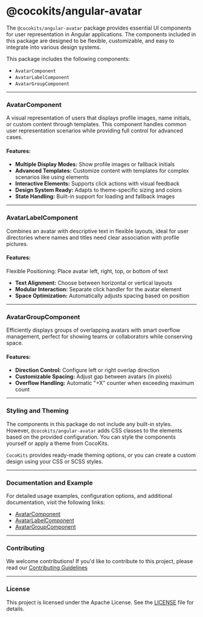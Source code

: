 # @cocokits/angular-avatar
The `@cocokits/angular-avatar` package provides essential UI components for user representation in Angular applications. The components included in this package are designed to be flexible, customizable, and easy to integrate into various design systems.

This package includes the following components:
- `AvatarComponent`
- `AvatarLabelComponent`
- `AvatarGroupComponent`

---

### AvatarComponent
A visual representation of users that displays profile images, name initials, or custom content through templates. This component handles common user representation scenarios while providing full control for advanced cases.

#### Features:
- **Multiple Display Modes:** Show profile images or fallback initials
- **Advanced Templates:** Customize content with templates for complex scenarios like using <picture> elements
- **Interactive Elements:** Supports click actions with visual feedback
- **Design System Ready:** Adapts to theme-specific sizing and colors
- **State Handling:** Built-in support for loading and fallback images

---

### AvatarLabelComponent
Combines an avatar with descriptive text in flexible layouts, ideal for user directories where names and titles need clear association with profile pictures.

#### Features:
Flexible Positioning: Place avatar left, right, top, or bottom of text

- **Text Alignment:** Choose between horizontal or vertical layouts
- **Modular Interaction:** Separate click handler for the avatar element
- **Space Optimization:** Automatically adjusts spacing based on position

---

### AvatarGroupComponent
Efficiently displays groups of overlapping avatars with smart overflow management, perfect for showing teams or collaborators while conserving space.

#### Features:
- **Direction Control:** Configure left or right overlap direction
- **Customizable Spacing:** Adjust gap between avatars (in pixels)
- **Overflow Handling:** Automatic "+X" counter when exceeding maximum count

---

### Styling and Theming
The components in this package do not include any built-in styles. However, `@cocokits/angular-avatar` adds CSS classes to the elements based on the provided configuration. You can style the components yourself or apply a theme from CocoKits.

`CocoKits` provides ready-made theming options, or you can create a custom design using your CSS or SCSS styles.

---

### Documentation and Example
For detailed usage examples, configuration options, and additional documentation, visit the following links:

- [AvatarComponent](https://angular.cocokits.com/?path=/docs/ui-components-avatar--docs)
- [AvatarLabelComponent](https://angular.cocokits.com/?path=/docs/ui-components-avatar-label--docs)
- [AvatarGroupComponent](https://angular.cocokits.com/?path=/docs/ui-components-avatar-group--docs)

---
### Contributing
We welcome contributions! If you'd like to contribute to this project, please read our [Contributing Guidelines](https://github.com/coco-base/cocokits/blob/main/CONTRIBUTING.md)


---

### License
This project is licensed under the Apache License. See the [LICENSE](https://github.com/coco-base/cocokits/blob/main/LICENSE) file for details.